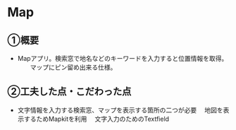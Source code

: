 # Map

## ①概要
- Mapアプリ。検索窓で地名などのキーワードを入力すると位置情報を取得。
　　マップにピン留め出来る仕様。

## ②工夫した点・こだわった点
- 文字情報を入力する検索窓、マップを表示する箇所の二つが必要
　地図を表示するためMapkitを利用
　文字入力のためのTextfield
